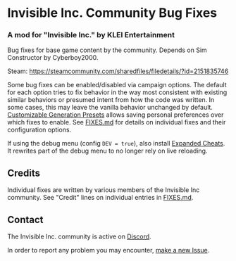 # Invisible Inc. Community Bug Fixes
### A mod for "Invisible Inc." by KLEI Entertainment

Bug fixes for base game content by the community. Depends on Sim Constructor by Cyberboy2000.

Steam: https://steamcommunity.com/sharedfiles/filedetails/?id=2151835746

Some bug fixes can be enabled/disabled via campaign options.
The default for each option tries to fix behavior in the way most consistent with existing similar
behaviors or presumed intent from how the code was written. In some cases, this may leave the
vanilla behavior unchanged by default.
[Customizable Generation Presets](https://steamcommunity.com/sharedfiles/filedetails/?id=1631664146)
allows saving personal preferences over which fixes to enable.
See [FIXES.md](FIXES.md) for details on individual fixes and their configuration options.

If using the debug menu (config `DEV = true`), also install [Expanded
Cheats](https://steamcommunity.com/sharedfiles/filedetails/?id=1808555330). It rewrites part of the
debug menu to no longer rely on live reloading.

## Credits

Individual fixes are written by various members of the Invisible Inc community. See
"Credit" lines on individual entries in [FIXES.md](FIXES.md).

## Contact

The Invisible Inc. community is active on [Discord](https://discord.gg/aQrXEse).

In order to report any problem you may encounter, [make a new Issue][issues].

[issues]: https://github.com/InvisibleInc-CommunityBugFixes/issues
